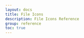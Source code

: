 ```yaml
---
layout: docs
title: File Icons
description: File Icons Reference
group: reference
toc: true
---
```

